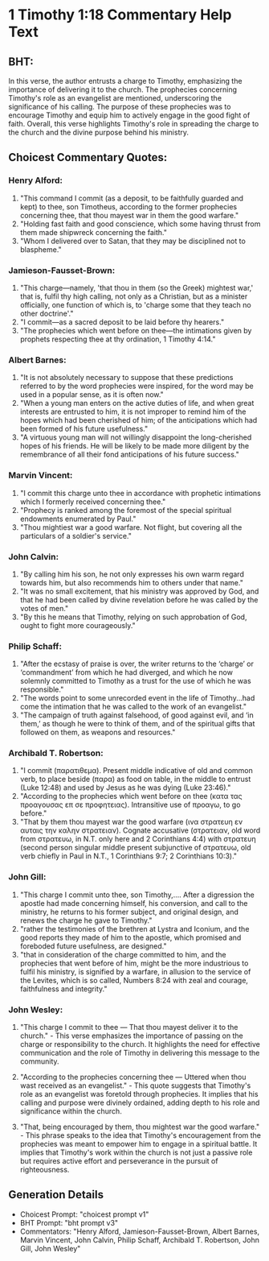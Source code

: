 # 1 Timothy 1:18 Commentary Help Text

## BHT:
In this verse, the author entrusts a charge to Timothy, emphasizing the importance of delivering it to the church. The prophecies concerning Timothy's role as an evangelist are mentioned, underscoring the significance of his calling. The purpose of these prophecies was to encourage Timothy and equip him to actively engage in the good fight of faith. Overall, this verse highlights Timothy's role in spreading the charge to the church and the divine purpose behind his ministry.

## Choicest Commentary Quotes:
### Henry Alford:
1. "This command I commit (as a deposit, to be faithfully guarded and kept) to thee, son Timotheus, according to the former prophecies concerning thee, that thou mayest war in them the good warfare." 
2. "Holding fast faith and good conscience, which some having thrust from them made shipwreck concerning the faith." 
3. "Whom I delivered over to Satan, that they may be disciplined not to blaspheme."

### Jamieson-Fausset-Brown:
1. "This charge—namely, 'that thou in them (so the Greek) mightest war,' that is, fulfil thy high calling, not only as a Christian, but as a minister officially, one function of which is, to 'charge some that they teach no other doctrine'." 
2. "I commit—as a sacred deposit to be laid before thy hearers."
3. "The prophecies which went before on thee—the intimations given by prophets respecting thee at thy ordination, 1 Timothy 4:14."

### Albert Barnes:
1. "It is not absolutely necessary to suppose that these predictions referred to by the word prophecies were inspired, for the word may be used in a popular sense, as it is often now."
2. "When a young man enters on the active duties of life, and when great interests are entrusted to him, it is not improper to remind him of the hopes which had been cherished of him; of the anticipations which had been formed of his future usefulness."
3. "A virtuous young man will not willingly disappoint the long-cherished hopes of his friends. He will be likely to be made more diligent by the remembrance of all their fond anticipations of his future success."

### Marvin Vincent:
1. "I commit this charge unto thee in accordance with prophetic intimations which I formerly received concerning thee."
2. "Prophecy is ranked among the foremost of the special spiritual endowments enumerated by Paul."
3. "Thou mightiest war a good warfare. Not flight, but covering all the particulars of a soldier's service."

### John Calvin:
1. "By calling him his son, he not only expresses his own warm regard towards him, but also recommends him to others under that name."
2. "It was no small excitement, that his ministry was approved by God, and that he had been called by divine revelation before he was called by the votes of men."
3. "By this he means that Timothy, relying on such approbation of God, ought to fight more courageously."

### Philip Schaff:
1. "After the ecstasy of praise is over, the writer returns to the ‘charge’ or ‘commandment’ from which he had diverged, and which he now solemnly committed to Timothy as a trust for the use of which he was responsible."
2. "The words point to some unrecorded event in the life of Timothy...had come the intimation that he was called to the work of an evangelist."
3. "The campaign of truth against falsehood, of good against evil, and ‘in them,’ as though he were to think of them, and of the spiritual gifts that followed on them, as weapons and resources."

### Archibald T. Robertson:
1. "I commit (παρατιθεμα). Present middle indicative of old and common verb, to place beside (παρα) as food on table, in the middle to entrust (Luke 12:48) and used by Jesus as he was dying (Luke 23:46)."
2. "According to the prophecies which went before on thee (κατα τας προαγουσας επ σε προφητειας). Intransitive use of προαγω, to go before."
3. "That by them thou mayest war the good warfare (ινα στρατευη εν αυταις την καλην στρατειαν). Cognate accusative (στρατειαν, old word from στρατευω, in N.T. only here and 2 Corinthians 4:4) with στρατευη (second person singular middle present subjunctive of στρατευω, old verb chiefly in Paul in N.T., 1 Corinthians 9:7; 2 Corinthians 10:3)."

### John Gill:
1. "This charge I commit unto thee, son Timothy,.... After a digression the apostle had made concerning himself, his conversion, and call to the ministry, he returns to his former subject, and original design, and renews the charge he gave to Timothy."
2. "rather the testimonies of the brethren at Lystra and Iconium, and the good reports they made of him to the apostle, which promised and foreboded future usefulness, are designed."
3. "that in consideration of the charge committed to him, and the prophecies that went before of him, might be the more industrious to fulfil his ministry, is signified by a warfare, in allusion to the service of the Levites, which is so called, Numbers 8:24 with zeal and courage, faithfulness and integrity."

### John Wesley:
1. "This charge I commit to thee — That thou mayest deliver it to the church." - This verse emphasizes the importance of passing on the charge or responsibility to the church. It highlights the need for effective communication and the role of Timothy in delivering this message to the community.

2. "According to the prophecies concerning thee — Uttered when thou wast received as an evangelist." - This quote suggests that Timothy's role as an evangelist was foretold through prophecies. It implies that his calling and purpose were divinely ordained, adding depth to his role and significance within the church.

3. "That, being encouraged by them, thou mightest war the good warfare." - This phrase speaks to the idea that Timothy's encouragement from the prophecies was meant to empower him to engage in a spiritual battle. It implies that Timothy's work within the church is not just a passive role but requires active effort and perseverance in the pursuit of righteousness.


## Generation Details
- Choicest Prompt: "choicest prompt v1"
- BHT Prompt: "bht prompt v3"
- Commentators: "Henry Alford, Jamieson-Fausset-Brown, Albert Barnes, Marvin Vincent, John Calvin, Philip Schaff, Archibald T. Robertson, John Gill, John Wesley"
